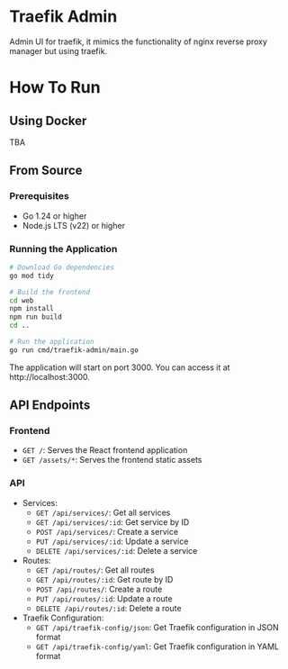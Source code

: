 # Traefik Admin

Admin UI for traefik, it mimics the functionality of nginx reverse proxy manager but using traefik.

# How To Run

## Using Docker

TBA

## From Source

### Prerequisites

- Go 1.24 or higher
- Node.js LTS (v22) or higher

### Running the Application

```bash
# Download Go dependencies
go mod tidy

# Build the frontend
cd web
npm install
npm run build
cd ..

# Run the application
go run cmd/traefik-admin/main.go
```

The application will start on port 3000. You can access it at http://localhost:3000.

## API Endpoints

### Frontend
- `GET /`: Serves the React frontend application
- `GET /assets/*`: Serves the frontend static assets

### API
- Services:
  - `GET /api/services/`: Get all services
  - `GET /api/services/:id`: Get service by ID
  - `POST /api/services/`: Create a service
  - `PUT /api/services/:id`: Update a service
  - `DELETE /api/services/:id`: Delete a service
- Routes:
  - `GET /api/routes/`: Get all routes
  - `GET /api/routes/:id`: Get route by ID
  - `POST /api/routes/`: Create a route
  - `PUT /api/routes/:id`: Update a route
  - `DELETE /api/routes/:id`: Delete a route
- Traefik Configuration:
  - `GET /api/traefik-config/json`: Get Traefik configuration in JSON format
  - `GET /api/traefik-config/yaml`: Get Traefik configuration in YAML format
